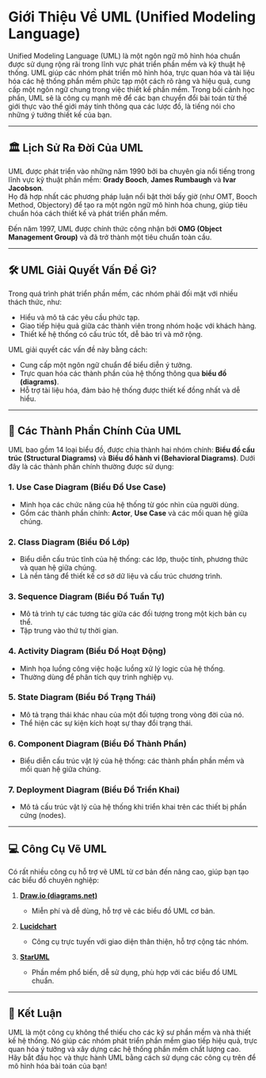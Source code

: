 # Giới Thiệu Về UML (Unified Modeling Language)

Unified Modeling Language (UML) là một ngôn ngữ mô hình hóa chuẩn được sử dụng rộng rãi trong lĩnh vực phát triển phần mềm và kỹ thuật hệ thống. UML giúp các nhóm phát triển mô hình hóa, trực quan hóa và tài liệu hóa các hệ thống phần mềm phức tạp một cách rõ ràng và hiệu quả, cung cấp một ngôn ngữ chung trong việc thiết kế phần mềm. Trong bối cảnh học phần, UML sẽ là công cụ mạnh mẽ để các bạn chuyển đổi bài toán từ thế giới thực vào thế giới máy tính thông qua các lược đồ, là tiếng nói cho những ý tưởng thiết kế của bạn.

---

## 🏛 **Lịch Sử Ra Đời Của UML**  

UML được phát triển vào những năm 1990 bởi ba chuyên gia nổi tiếng trong lĩnh vực kỹ thuật phần mềm: **Grady Booch**, **James Rumbaugh** và **Ivar Jacobson**.  
Họ đã hợp nhất các phương pháp luận nổi bật thời bấy giờ (như OMT, Booch Method, Objectory) để tạo ra một ngôn ngữ mô hình hóa chung, giúp tiêu chuẩn hóa cách thiết kế và phát triển phần mềm.  

Đến năm 1997, UML được chính thức công nhận bởi **OMG (Object Management Group)** và đã trở thành một tiêu chuẩn toàn cầu.

---

## 🛠 **UML Giải Quyết Vấn Đề Gì?**

Trong quá trình phát triển phần mềm, các nhóm phải đối mặt với nhiều thách thức, như:  
- Hiểu và mô tả các yêu cầu phức tạp.  
- Giao tiếp hiệu quả giữa các thành viên trong nhóm hoặc với khách hàng.  
- Thiết kế hệ thống có cấu trúc tốt, dễ bảo trì và mở rộng.  

UML giải quyết các vấn đề này bằng cách:  
- Cung cấp một ngôn ngữ chuẩn để biểu diễn ý tưởng.  
- Trực quan hóa các thành phần của hệ thống thông qua **biểu đồ (diagrams)**.  
- Hỗ trợ tài liệu hóa, đảm bảo hệ thống được thiết kế đồng nhất và dễ hiểu.  

---

## 📜 **Các Thành Phần Chính Của UML**

UML bao gồm 14 loại biểu đồ, được chia thành hai nhóm chính: **Biểu đồ cấu trúc (Structural Diagrams)** và **Biểu đồ hành vi (Behavioral Diagrams)**. Dưới đây là các thành phần chính thường được sử dụng:  

### **1. Use Case Diagram (Biểu Đồ Use Case)**  
- Minh họa các chức năng của hệ thống từ góc nhìn của người dùng.  
- Gồm các thành phần chính: **Actor**, **Use Case** và các mối quan hệ giữa chúng.  

### **2. Class Diagram (Biểu Đồ Lớp)**  
- Biểu diễn cấu trúc tĩnh của hệ thống: các lớp, thuộc tính, phương thức và quan hệ giữa chúng.  
- Là nền tảng để thiết kế cơ sở dữ liệu và cấu trúc chương trình.  

### **3. Sequence Diagram (Biểu Đồ Tuần Tự)**  
- Mô tả trình tự các tương tác giữa các đối tượng trong một kịch bản cụ thể.  
- Tập trung vào thứ tự thời gian.  

### **4. Activity Diagram (Biểu Đồ Hoạt Động)**  
- Minh họa luồng công việc hoặc luồng xử lý logic của hệ thống.  
- Thường dùng để phân tích quy trình nghiệp vụ.  

### **5. State Diagram (Biểu Đồ Trạng Thái)**  
- Mô tả trạng thái khác nhau của một đối tượng trong vòng đời của nó.  
- Thể hiện các sự kiện kích hoạt sự thay đổi trạng thái.  

### **6. Component Diagram (Biểu Đồ Thành Phần)**  
- Biểu diễn cấu trúc vật lý của hệ thống: các thành phần phần mềm và mối quan hệ giữa chúng.  

### **7. Deployment Diagram (Biểu Đồ Triển Khai)**  
- Mô tả cấu trúc vật lý của hệ thống khi triển khai trên các thiết bị phần cứng (nodes).  

---

## 💻 **Công Cụ Vẽ UML**  

Có rất nhiều công cụ hỗ trợ vẽ UML từ cơ bản đến nâng cao, giúp bạn tạo các biểu đồ chuyên nghiệp:  

1. **[Draw.io (diagrams.net)](https://app.diagrams.net/)**  
   - Miễn phí và dễ dùng, hỗ trợ vẽ các biểu đồ UML cơ bản. 

2. **[Lucidchart](https://www.lucidchart.com/pages/)**  
   - Công cụ trực tuyến với giao diện thân thiện, hỗ trợ cộng tác nhóm.  

3. **[StarUML](https://staruml.io/)**  
   - Phần mềm phổ biến, dễ sử dụng, phù hợp với các biểu đồ UML chuẩn. 

---

## 🚀 **Kết Luận**

UML là một công cụ không thể thiếu cho các kỹ sư phần mềm và nhà thiết kế hệ thống. Nó giúp các nhóm phát triển phần mềm giao tiếp hiệu quả, trực quan hóa ý tưởng và xây dựng các hệ thống phần mềm chất lượng cao.  
Hãy bắt đầu học và thực hành UML bằng cách sử dụng các công cụ trên để mô hình hóa bài toán của bạn!  
